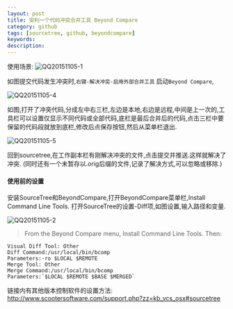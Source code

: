```yaml
---
layout: post
title: 安利一个代码冲突合并工具 Beyond Compare
category: github
tags: [sourcetree, github, beyondcompare]
keywords:
description:
---
```



使用场景:
![QQ20151105-1](http://i.imgur.com/74C7LVV.png)


如图提交代码发生冲突时,`右键-解决冲突-启用外部合并工具` 启动`Beyond Compare`,

![QQ20151105-4](http://i.imgur.com/x1xPuWq.png)


如图,打开了冲突代码,分成左中右三栏,左边是本地,右边是远程,中间是上一次的,工具栏可以设置仅显示不同代码或全部代码,底栏是最后合并后的代码,点击三栏中要保留的代码段就放到底栏,修改后点保存按钮,然后从菜单栏退出.

![QQ20151105-5](http://i.imgur.com/iD2Ma3l.png)


回到sourcetree,在工作副本栏有刚解决冲突的文件,点击提交并推送.这样就解决了冲突.
(同时还有一个未暂存以.orig后缀的文件,记录了解决方式,可以忽略或移除.)



#### 使用前的设置
安装SourceTree和BeyondCompare,打开BeyondCompare菜单栏,Install Command Line Tools.
打开SourceTree的设置-Diff项,如图设置,输入路径和变量.

![QQ20151105-2](http://i.imgur.com/0Ii02Ss.png)



>From the Beyond Compare menu, Install Command Line Tools.  Then:

    Visual Diff Tool: Other
    Diff Command:/usr/local/bin/bcomp
    Parameters:-ro $LOCAL $REMOTE
    Merge Tool: Other
    Merge Command:/usr/local/bin/bcomp
    Parameters:`$LOCAL $REMOTE $BASE $MERGED`


链接内有其他版本控制软件的设置方法:
<http://www.scootersoftware.com/support.php?zz=kb_vcs_osx#sourcetree>


